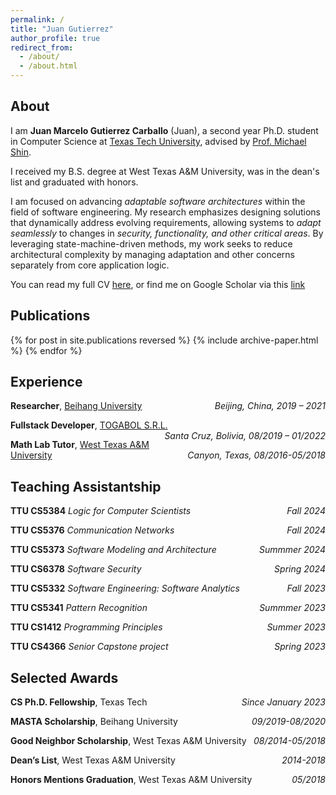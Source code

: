 ```yaml
---
permalink: /
title: "Juan Gutierrez"
author_profile: true
redirect_from: 
  - /about/
  - /about.html
---
```


## About

I am **Juan Marcelo Gutierrez Carballo** (Juan), a second year Ph.D. student in Computer Science at [Texas Tech University](https://www.ttu.edu/), advised by [Prof. Michael Shin](https://www.depts.ttu.edu/cs/faculty/michael_eonsuk_shin/index.php).

I received my B.S. degree at West Texas A&M University, was in the dean's list and graduated with honors.

I am focused on advancing *adaptable software architectures* within the field of software engineering. My research emphasizes designing solutions that dynamically address evolving requirements, allowing systems to *adapt seamlessly* to changes in *security, functionality, and other critical areas*. By leveraging state-machine-driven methods, my work seeks to reduce architectural complexity by managing adaptation and other concerns separately from core application logic.

You can read my full CV [here](), or find me on Google Scholar via this [link](https://scholar.google.com/citations?user=wN_VhAoAAAAJ&hl=en) 


## Publications

{% for post in site.publications reversed %}
  {% include archive-paper.html %}
{% endfor %}

## Experience

**Researcher**, [Beihang University](https://ev.buaa.edu.cn/) <i style="float:right;text-align:right;">Beijing, China, 2019 – 2021</i>

**Fullstack Developer**, [TOGABOL S.R.L.](https://togabolsrl.bol/) <i style="float:right;text-align:right;">Santa Cruz, Bolivia, 08/2019 – 01/2022</i>

**Math Lab Tutor**, [West Texas A&M University](https://www.wtamu.edu/) <i style="float:right;text-align:right;">Canyon, Texas, 08/2016-05/2018</i>


## Teaching Assistantship

**TTU CS5384** _Logic for Computer Scientists_ <i style="float:right;text-align:right;">Fall 2024</i>

**TTU CS5376** _Communication Networks_ <i style="float:right;text-align:right;">Fall 2024</i>

**TTU CS5373** _Software Modeling and Architecture_ <i style="float:right;text-align:right;">Summmer 2024</i>

**TTU CS6378** _Software Security_ <i style="float:right;text-align:right;">Spring 2024</i>

**TTU CS5332** _Software Engineering: Software Analytics_ <i style="float:right;text-align:right;">Fall 2023</i>

**TTU CS5341** _Pattern Recognition_ <i style="float:right;text-align:right;">Summmer 2023</i>

**TTU CS1412** _Programming Principles_ <i style="float:right;text-align:right;">Summer 2023</i>

**TTU CS4366** _Senior Capstone project_ <i style="float:right;text-align:right;">Spring 2023</i>


## Selected Awards

**CS Ph.D. Fellowship**, Texas Tech	<i style="float:right;text-align:right;">Since January 2023</i>

**MASTA Scholarship**, Beihang University	<i style="float:right;text-align:right;">09/2019-08/2020</i>

**Good Neighbor Scholarship**, West Texas A&M University	<i style="float:right;text-align:right;">08/2014-05/2018</i>

**Dean’s List**, West Texas A&M University	<i style="float:right;text-align:right;">2014-2018</i>

**Honors Mentions Graduation**, West Texas A&M University	<i style="float:right;text-align:right;">05/2018
</i>
